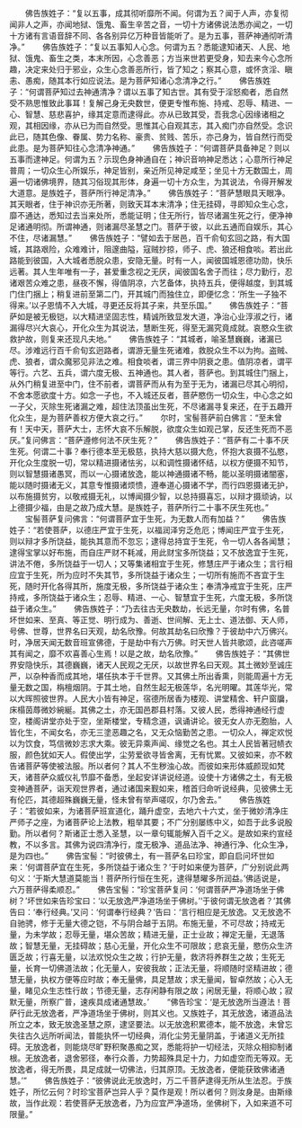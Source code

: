 <!-- { "loadSidebar": true } -->
　　佛告族姓子：“复以五事，成其彻听靡所不闻。何谓为五？闻于人声，亦复彻闻非人之声，亦闻地狱、饿鬼、畜生辛苦之音，一切十方诸佛说法悉亦闻之，一切十方诸有言语音辞不同、各各别异亿万种音皆能听了。是为五事，菩萨神通彻听清净。”
　　佛告族姓子：“复以五事知人心念。何谓为五？悉能逮知诸天、人民、地狱、饿鬼、畜生之类，本末所因，心念善恶；方当来世若更受身，知去来今心念所趣，决定来处归于邪业，众生心念善恶所行，皆了知之；察其心意，或怀贪淫、瞋恚、愚痴，随其本行如应说法。是为菩萨知诸心念清净之行。”
　　佛告族姓子：“何谓菩萨知过去神通清净？谓以五事了知古世。其有受于淫怒痴者，悉自然受不熟思惟致此事耳！复解己身无央数世，便更专惟布施、持戒、忍辱、精进、一心、智慧、慈悲喜护，缘其定意而逮得此。亦从已致其受，吾我念心因缘诸相之观，其相因缘，亦从已为而自然受。思惟其心自观其志，其入痴门亦自然受。念识此已，随其色像、眷属、势力名称、豪贵、贫贱、苦乐，亦己身为，皆自然行而受此患。是为菩萨知往心念清净神通。”
　　佛告族姓子：“何谓菩萨具备神足？则以五事而逮神足。何谓为五？示现色身神通自在；神识音响神足悉达；心意所行神足普周；一切众生心所娱乐，神足皆别，亲近所见神足咸至；坐见十方无数国土，周遍一切诸佛境界，随其习俗现其形体，身遍一切十方众生，为其说法，令得开解发大道意。是族姓子，菩萨所行神足清净。”
　　佛告族姓子：“菩萨慧眼具天眼净。其天眼者，住于神识亦无所著，则致天耳本末清净；住无挂碍，寻即知众生心念，靡不通达，悉知过去当来处所，悉能证明；住无所行，皆尽诸漏生死之行，便净神足诸通明彻。所谓神通，则诸漏尽圣慧之门。菩萨于彼，以此五通而自娱乐，其心不住，尽诸漏慧。”
　　佛告族姓子：“譬如去于居邑，百千俞旬玄回之路，有大国城，其路艰险，众难难计，阻邃曲隘，寇贼抄掠，师子、虎、狼还相食啖。若出此路能到彼国，入大城者悉脱众患，安隐无量。时有一人，闻彼国城恩德功勋，快乐远著。其人生年唯有一子，甚爱重念视之无厌，闻彼国名舍子而往；尽力勤行，忍诸艰苦众难之患，昼夜不懈，得值阴凉，六艺备体，执持五兵，便得越度，到其城门住门捆上；稍复进前至第二门，开其城门而独住立，即便忆念：‘所生一子独不得来。’以子恩情不入大城，寻更还反将其子来，共至乐国。”
　　佛告族姓子：“菩萨如是被无极铠，以大精进坚固志性，精诚所致显发大道，净治心业淳淑之行，诸漏得尽兴大哀心，开化众生为其说法，慧断生死，得至无漏究竟成就。哀愍众生欲救护故，则复来还现凡夫地。”
　　佛告族姓子：“其城者，喻圣慧巍巍，诸漏已尽。涉难远行百千俞旬玄迥路者，谓游无量生死诸难，救脱众生不以为拘。盗贼、虎、狼者，谓众魔邪见非法之难。相食啖者，谓三界中阴衰之患。值阴凉者，谓平等行。六艺、五兵，谓六度无极、五神通也。其人者，菩萨也。到其城住门捆上，从外门稍复进至中门，住不前者，谓菩萨而从有为至于无为，诸漏已尽其心明彻，不舍本愿欲度十方。如念一子也，不入城还反者，菩萨愍伤一切众生，中心念之如一子父，灭除生死诸漏之难，超住法顶虽出生死，不尽诸漏寻复来还，在于五趣开化众生，是为菩萨善权方便大哀之行。”
　　尔时，宝髻菩萨前白佛言：“至未曾有！天中天，菩萨大士，志怀大哀不乐解脱，欲度众生如观己掌，反还生死而不恶厌。”复问佛言：“菩萨遵修何法不厌生死？”
　　佛告族姓子：“菩萨有二十事不厌生死。何谓二十事？奉行德本至无极慈，执持大慈以摄大危，怀抱大哀摄不弘愍，开化众生度脱一切，常以精进摄诸怯劣，以和调性摄诸怀结，以权方便摄不知节，则以智慧摄诸愚冥，而以一心摄诸放逸，能以神通摄诸不畅，能以圣明摄诸闇塞，能以随时摄诸无义，其意专惟摄诸烦愦，遵奉道心摄诸不学，而行四恩摄诸无护，以布施摄贫穷，以敬戒摄无礼，以博闻摄少智，以总持摄喜忘，以辩才摄顽讷，以上德摄少福，由是之故乃成大慧。是族姓子，菩萨所行二十事不厌生死也。”
　　宝髻菩萨复问佛言：“何谓菩萨宜于生死，为无数人而有加益？”
　　佛告族姓子：“若使菩萨，以德庄严宜于生死，以福润泽穷乏危厄；博闻庄严宜于生死，则以辩才多所饶益，能执其意而不忽忘；逮得总持宜于生死，令一切人各各闻慧；逮得宝掌以好布施，而自庄严财不耗减，用此财宝多所饶益；又不放逸宜于生死，讲法不倦，多所饶益于一切人；又等集诸相宜于生死，修慧庄严于诸众生；言行相应宜于生死，所为应时不失其节，多所饶益于诸众生；一切所有施而不吝宜于生死，随时开化各得其所，施度无极，多所饶益于诸众生；奉清净戒宜于生死，庄严持戒，多所饶益于诸众生；忍辱、精进、一心、智慧宜于生死，六度无极，多所饶益于诸众生。”
　　佛告族姓子：“乃去往古无央数劫，长远无量，尔时有佛，名普坏世如来、至真、等正觉、明行成为、善逝、世间解、无上士、道法御、天人师，号佛、世尊，世界名曰天观，劫名欣豫。何故其劫名曰欣豫？于彼劫中六万佛兴。时，净居天闻无数音班宣佛德，于是劫中有六万佛。时天世人皆共歌颂，此咨嗟声其有闻之，靡不欢喜善心生焉！以是之故，劫名欣豫。”
　　佛告族姓子：“其佛世界安隐快乐，其德巍巍，诸天人民观之无厌，以故世界名曰天观。其土微妙至诚庄严，以杂种香而成其地，堪任执本于千世界。又其佛土所出香熏，则能周遍十方无量无数之国，栴檀烟阴。于其土地，自然生起无极莲华，名光明曜。其莲华光，常以大晖照彼世界。人民大小皆有神足，宿德所居香为楼观、讲堂精舍、轩户窗牖，床榻茵蓐微妙綩綖。其佛之土，亦无国邑郡县村落。又彼人民，悉得神通经行虚空，楼阁讲堂亦处于空，坐斯楼堂，专精念道，讽诵讲论。彼无女人亦无胞胎，人皆化生，不闻女名，亦无三塗恶趣之名，又无众恼勤苦之患。一切众人，禅定欢悦以为饮食，笃信微妙志求大乘。彼无异乘声闻、缘觉之名也。其土人民皆著冠帻衣服，颜色犹如天人。假使出学，尘劳爱欲寻皆舍离，无有忧累。又彼如来，亦不敕告诸菩萨等使被法服。所以者何？其人不生秽浊心故。而彼如来形体威颜现如梵天，诸菩萨众威仪礼节靡不备悉，坐起安详讲说经道。设使十方诸佛之土，有无极变神通菩萨，诣天观世界者，通过诸国来觐如来，稽首归命听说经典，见彼佛土无有伦匹，其德超殊巍巍无量，怪未曾有举声嗟叹，尔乃舍去。”
　　佛告族姓子：“若彼如来，为诸菩萨班宣道化，踊升虚空，去地六十六丈，坐于微妙清净庄严师子之座，为诸菩萨论上法教，粗举其要；不广分别屡练中义，如吾于此多说殷勤。所以者何？斯诸正士悉入圣慧，以一章句辄能解入百千之义。是故如来约宣经教，不以多言。其佛为说四清净行，度无极净、道品法净、神通行净、化众生净，是为四也。”
　　佛告宝髻：“时彼佛土，有一菩萨名曰珍宝，即自启问坏世如来：‘何谓菩萨宜在生死，多所饶益于诸众生？’于时如来便为菩萨，广分别说此两句义：‘于斯大慧道莫能当！菩萨所行恒在生死，逮得慧曜多所润益。’佛适说是，六万菩萨得柔顺忍。”
　　佛告宝髻：“珍宝菩萨复问：‘何谓菩萨严净道场坐于佛树？’坏世如来告珍宝曰：‘以无放逸严净道场坐于佛树。’‘于彼何谓无放逸者？’其佛告曰：‘奉行经典。’又问：‘何谓奉行经典？’告曰：‘言行相应是无放逸。又无放逸不自驰骋，修于无量大德之铠，不与阴合越于五阴。布施无量，不可尽故；持戒无量，为未学故；忍辱无量，堪众苦故；精进无量，正士业故；禅定无量，无退落故；智慧无量，无挂碍故；慈心无量，开化众生不可限故；悲哀无量，愍伤众生济匮乏故；行喜无量，以法欢悦众生之故；行护无量，救济将养群生之故；生死无量，长育一切佛道法故；化无量人，安彼我故；正法无量，将顺随时坚精进故；德慧无量，执权方便等应时故；奉无量佛，具足慧故；求无量闻，智卓然故；心入无量，睹见众生志性行故；节德无量，志存闲静有限之故；闲居无量，将顺心故；寂默无量，所察广普，速疾具成诸通慧故。’
　　“佛告珍宝：‘是无放逸所当遵法！菩萨行此无放逸者，严净道场坐于佛树，则其义也。又族姓子，其无放逸，诸道品法所立之本，致无放逸圣慧之原，逮坚要法。以无放逸积累德本，能不放逸，未曾忘失往古久远所听闻法，普能执怀一切经典，消化尘劳无量阴盖，于诸道义无所挂碍。无放逸者，则能烧尽旷野积聚愚痴之冥，悉能将护一切经法，灭除众相抑制诸根。无放逸者，退舍邪径，奉行众善，力势超殊具足十力，力如虚空而无等双。无放逸者，得无所畏，具足成就一切佛法，归其原顶。无放逸者，便能获致佛诸通慧。’”
　　佛告族姓子：“彼佛说此无放逸时，万二千菩萨逮得无所从生法忍。于族姓子，所忆云何？时珍宝菩萨岂异人乎？莫作是观！所以者何？则汝身是。由斯缘故，当作此观：若使菩萨无放逸者，乃为应宜严净道场，坐佛树下，入如来道不可限量。”
